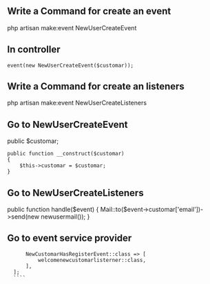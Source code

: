## Write a Command for create an event
  php artisan make:event NewUserCreateEvent
## In controller 
    event(new NewUserCreateEvent($customar));
## Write a Command for create an listeners
  php artisan make:event NewUserCreateListeners
## Go to NewUserCreateEvent
  public $customar;
    
    public function __construct($customar)
    {
        $this->customar = $customar;
    }
## Go to NewUserCreateListeners
  public function handle($event)
    {
        Mail::to($event->customar['email'])->send(new newusermail());
    }
## Go to event service provider
  ``` protected $listen = [
        NewCustomarHasRegisterEvent::class => [
            welcomenewcustomarlisterner::class,
        ],
    ];
    ````

